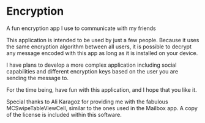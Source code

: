Encryption
==========

A fun encryption app I use to communicate with my friends

This application is intended to be used by just a few people. Because it uses the same encryption algorithm between all users, it is possible to decrypt any message encoded with this app as long as it is installed on your device.

I have plans to develop a more complex application including social capabilities and different encryption keys based on the user you are sending the message to.

For the time being, have fun with this application, and I hope that you like it.




Special thanks to Ali Karagoz for providing me with the fabulous MCSwipeTableViewCell, similar to the ones used in the Mailbox app.
A copy of the license is included within this software.
